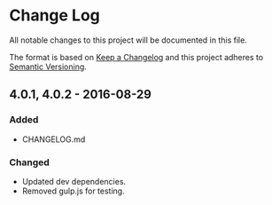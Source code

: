 # Change Log
All notable changes to this project will be documented in this file.

The format is based on [Keep a Changelog](http://keepachangelog.com/)
and this project adheres to [Semantic Versioning](http://semver.org/).

## 4.0.1, 4.0.2 - 2016-08-29
### Added
- CHANGELOG.md

### Changed
- Updated dev dependencies.
- Removed gulp.js for testing.
